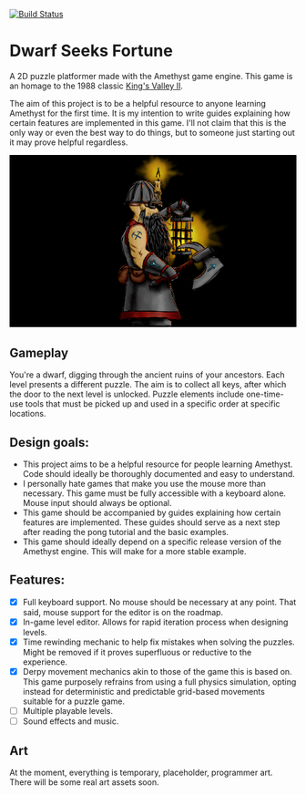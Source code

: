 [![Build Status](https://travis-ci.com/Jazarro/dwarf_seeks_fortune.svg?branch=master)](https://travis-ci.com/Jazarro/dwarf_seeks_fortune)

# Dwarf Seeks Fortune
A 2D puzzle platformer made with the Amethyst game engine. This game is an homage to the 1988 classic [King's Valley II](https://en.wikipedia.org/wiki/King%27s_Valley_II). 

The aim of this project is to be a helpful resource to anyone learning Amethyst for the first time. It is my intention to write guides explaining how certain features are implemented in this game. I'll not claim that this is the only way or even the best way to do things, but to someone just starting out it may prove helpful regardless.

![Screenshot](art.png)

## Gameplay
You're a dwarf, digging through the ancient ruins of your ancestors. Each level presents a different puzzle. The aim is to collect all keys, after which the door to the next level is unlocked. Puzzle elements include one-time-use tools that must be picked up and used in a specific order at specific locations.

## Design goals:
- This project aims to be a helpful resource for people learning Amethyst. Code should ideally be  thoroughly documented and easy to understand.
- I personally hate games that make you use the mouse more than necessary. This game must be fully accessible with a keyboard alone. Mouse input should always be optional.
- This game should be accompanied by guides explaining how certain features are implemented. These guides should serve as a next step after reading the pong tutorial and the basic examples.
- This game should ideally depend on a specific release version of the Amethyst engine. This will make for a more stable example. 

## Features:
- [x] Full keyboard support. No mouse should be necessary at any point. That said, mouse support for the editor is on the roadmap.
- [x] In-game level editor. Allows for rapid iteration process when designing levels.
- [x] Time rewinding mechanic to help fix mistakes when solving the puzzles. Might be removed if it proves superfluous or reductive to the experience.
- [x] Derpy movement mechanics akin to those of the game this is based on. This game purposely refrains from using a full physics simulation, opting instead for deterministic and predictable grid-based movements suitable for a puzzle game.
- [ ] Multiple playable levels.
- [ ] Sound effects and music.

## Art
At the moment, everything is temporary, placeholder, programmer art. There will be some real art assets soon.